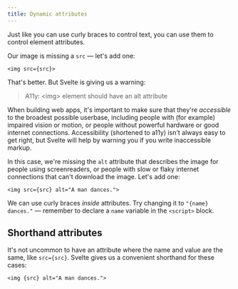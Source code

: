 ```yaml
---
title: Dynamic attributes
---
```


Just like you can use curly braces to control text, you can use them to control element attributes.

Our image is missing a `src` — let's add one:

```svelte
<img src={src}>
```

That's better. But Svelte is giving us a warning:

> A11y: &lt;img&gt; element should have an alt attribute

When building web apps, it's important to make sure that they're _accessible_ to the broadest possible userbase, including people with (for example) impaired vision or motion, or people without powerful hardware or good internet connections. Accessibility (shortened to a11y) isn't always easy to get right, but Svelte will help by warning you if you write inaccessible markup.

In this case, we're missing the `alt` attribute that describes the image for people using screenreaders, or people with slow or flaky internet connections that can't download the image. Let's add one:

```svelte
<img src={src} alt="A man dances.">
```

We can use curly braces _inside_ attributes. Try changing it to `"{name} dances."` — remember to declare a `name` variable in the `<script>` block.

## Shorthand attributes

It's not uncommon to have an attribute where the name and value are the same, like `src={src}`. Svelte gives us a convenient shorthand for these cases:

```svelte
<img {src} alt="A man dances.">
```

